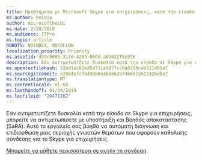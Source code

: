 ```yaml
---
title: Προβλήματα με Microsoft Skype για επιχειρήσεις, κατά την είσοδο στην υπηρεσία Office 365
ms.author: heidip
author: microsoftheidi
ms.date: 2/20/2018
ms.audience: ITPro
ms.topic: article
ROBOTS: NOINDEX, NOFOLLOW
localization_priority: Priority
ms.assetid: d55c9095-317d-4283-860d-a82032f5e9f6
description: Εάν αντιμετωπίζετε δυσκολία κατά την είσοδο σε Skype για επιχειρήσεις, μπορείτε να αντιμετωπίσετε με υποστήριξη και Βοηθός αποκατάστασης (SaRA). Αυτό το εργαλείο σας βοηθά να αυτόματη διάγνωση και επιδιόρθωση μιας περιοχής γνωστών θεμάτων που αφορούν καθολικής σύνδεσης για το Skype για επιχειρήσεις.
ms.openlocfilehash: 53ed1ac82ed5d731e987fcc0a0350cab511d05a7
ms.sourcegitcommit: e2864efcfb493b6e46b662b746661a61232bdba7
ms.translationtype: MT
ms.contentlocale: el-GR
ms.lasthandoff: 01/24/2019
ms.locfileid: "29471162"
---
```

Εάν αντιμετωπίζετε δυσκολία κατά την είσοδο σε Skype για επιχειρήσεις, μπορείτε να αντιμετωπίσετε με υποστήριξη και Βοηθός αποκατάστασης (SaRA). Αυτό το εργαλείο σας βοηθά να αυτόματη διάγνωση και επιδιόρθωση μιας περιοχής γνωστών θεμάτων που αφορούν καθολικής σύνδεσης για το Skype για επιχειρήσεις.
  
[Μπορείτε να μάθετε περισσότερα σε αυτήν τη σύνδεση](https://support.microsoft.com/en-us/help/4087361/troubleshooting-office-365-issues-signing-in-to-skype-for-business).
  

